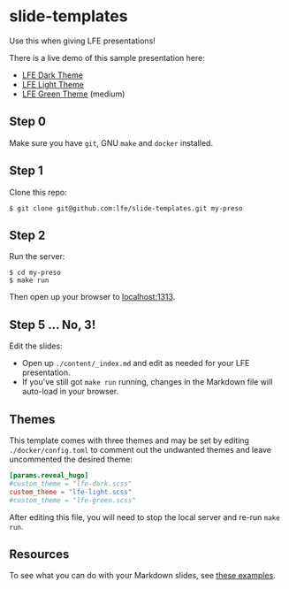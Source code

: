 # slide-templates

Use this when giving LFE presentations!

There is a live demo of this sample presentation here:

* [LFE Dark Theme](https://lfe.io/slide-template/dark)
* [LFE Light Theme](https://lfe.io/slide-template/light)
* [LFE Green Theme](https://lfe.io/slide-template/green) (medium)

## Step 0

Make sure you have `git`, GNU `make` and `docker` installed.

## Step 1

Clone this repo:

``` shell
$ git clone git@github.com:lfe/slide-templates.git my-preso
```

## Step 2 

Run the server:

``` shell
$ cd my-preso
$ make run
```

Then open up your browser to [localhost:1313](http://localhost:1313).

## Step 5 ... No, 3!

Edit the slides:

* Open up `./content/_index.md` and edit as needed for your LFE presentation.
* If you've still got `make run` running, changes in the Markdown file will auto-load in your browser.

## Themes

This template comes with three themes and may be set by editing `./docker/config.toml`
to comment out the undwanted themes and leave uncommented the desired theme:

``` toml
[params.reveal_hugo]
#custom_theme = "lfe-dark.scss"
custom_theme = "lfe-light.scss"
#custom_theme = "lfe-green.scss"
```

After editing this file, you will need to stop the local server and re-run
`make run`.

## Resources

To see what you can do with your Markdown slides, see
[these examples](https://github.com/dzello/reveal-hugo#demos).
